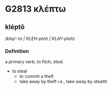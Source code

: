 # G2813 κλέπτω

## kléptō

_(klep'-to | KLEH-ptoh | KLAY-ptoh)_

### Definition

a primary verb; to filch; steal.

- to steal
  - to commit a theft
  - take away by theft i.e., take away by stealth

